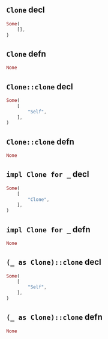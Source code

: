 ## `Clone` decl

```rust
Some(
    [],
)
```

## `Clone` defn

```rust
None
```

## `Clone::clone` decl

```rust
Some(
    [
        "Self",
    ],
)
```

## `Clone::clone` defn

```rust
None
```

## `impl Clone for _` decl

```rust
Some(
    [
        "Clone",
    ],
)
```

## `impl Clone for _` defn

```rust
None
```

## `(_ as Clone)::clone` decl

```rust
Some(
    [
        "Self",
    ],
)
```

## `(_ as Clone)::clone` defn

```rust
None
```
